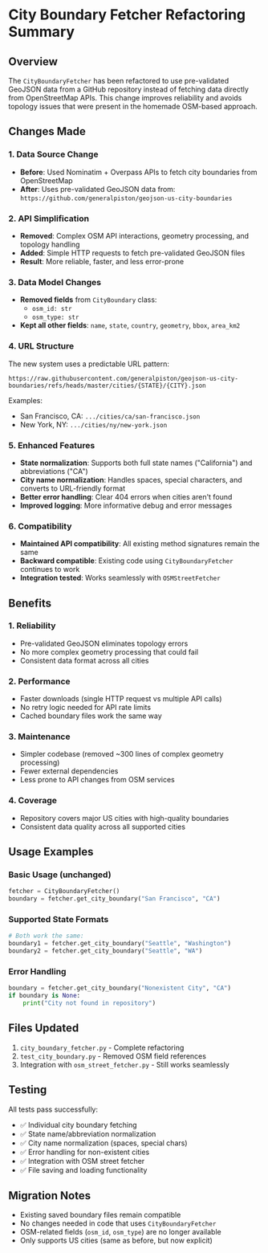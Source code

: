 # City Boundary Fetcher Refactoring Summary

## Overview
The `CityBoundaryFetcher` has been refactored to use pre-validated GeoJSON data from a GitHub repository instead of fetching data directly from OpenStreetMap APIs. This change improves reliability and avoids topology issues that were present in the homemade OSM-based approach.

## Changes Made

### 1. **Data Source Change**
- **Before**: Used Nominatim + Overpass APIs to fetch city boundaries from OpenStreetMap
- **After**: Uses pre-validated GeoJSON data from: `https://github.com/generalpiston/geojson-us-city-boundaries`

### 2. **API Simplification**
- **Removed**: Complex OSM API interactions, geometry processing, and topology handling
- **Added**: Simple HTTP requests to fetch pre-validated GeoJSON files
- **Result**: More reliable, faster, and less error-prone

### 3. **Data Model Changes**
- **Removed fields** from `CityBoundary` class:
  - `osm_id: str`
  - `osm_type: str`
- **Kept all other fields**: `name`, `state`, `country`, `geometry`, `bbox`, `area_km2`

### 4. **URL Structure**
The new system uses a predictable URL pattern:
```
https://raw.githubusercontent.com/generalpiston/geojson-us-city-boundaries/refs/heads/master/cities/{STATE}/{CITY}.json
```

Examples:
- San Francisco, CA: `.../cities/ca/san-francisco.json`
- New York, NY: `.../cities/ny/new-york.json`

### 5. **Enhanced Features**
- **State normalization**: Supports both full state names ("California") and abbreviations ("CA")
- **City name normalization**: Handles spaces, special characters, and converts to URL-friendly format
- **Better error handling**: Clear 404 errors when cities aren't found
- **Improved logging**: More informative debug and error messages

### 6. **Compatibility**
- **Maintained API compatibility**: All existing method signatures remain the same
- **Backward compatible**: Existing code using `CityBoundaryFetcher` continues to work
- **Integration tested**: Works seamlessly with `OSMStreetFetcher`

## Benefits

### 1. **Reliability**
- Pre-validated GeoJSON eliminates topology errors
- No more complex geometry processing that could fail
- Consistent data format across all cities

### 2. **Performance**
- Faster downloads (single HTTP request vs multiple API calls)
- No retry logic needed for API rate limits
- Cached boundary files work the same way

### 3. **Maintenance**
- Simpler codebase (removed ~300 lines of complex geometry processing)
- Fewer external dependencies
- Less prone to API changes from OSM services

### 4. **Coverage**
- Repository covers major US cities with high-quality boundaries
- Consistent data quality across all supported cities

## Usage Examples

### Basic Usage (unchanged)
```python
fetcher = CityBoundaryFetcher()
boundary = fetcher.get_city_boundary("San Francisco", "CA")
```

### Supported State Formats
```python
# Both work the same:
boundary1 = fetcher.get_city_boundary("Seattle", "Washington")
boundary2 = fetcher.get_city_boundary("Seattle", "WA")
```

### Error Handling
```python
boundary = fetcher.get_city_boundary("Nonexistent City", "CA")
if boundary is None:
    print("City not found in repository")
```

## Files Updated
1. `city_boundary_fetcher.py` - Complete refactoring
2. `test_city_boundary.py` - Removed OSM field references
3. Integration with `osm_street_fetcher.py` - Still works seamlessly

## Testing
All tests pass successfully:
- ✅ Individual city boundary fetching
- ✅ State name/abbreviation normalization  
- ✅ City name normalization (spaces, special chars)
- ✅ Error handling for non-existent cities
- ✅ Integration with OSM street fetcher
- ✅ File saving and loading functionality

## Migration Notes
- Existing saved boundary files remain compatible
- No changes needed in code that uses `CityBoundaryFetcher`
- OSM-related fields (`osm_id`, `osm_type`) are no longer available
- Only supports US cities (same as before, but now explicit) 
